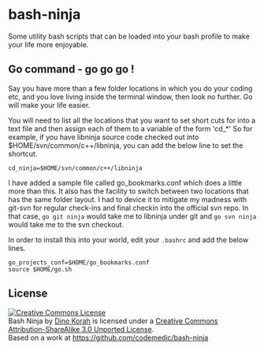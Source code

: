 # bash-ninja

Some utility bash scripts that can be loaded into your bash profile to make your life more enjoyable.


## Go command - go go go !

Say you have more than a few folder locations in which you do your coding etc, and you love living inside the terminal window, then look no further. Go will make your life easier.

You will need to list all the locations that you want to set short cuts for into a text file and then assign each of them to a variable of the form 'cd_*'
So for example, if you have libninja source code checked out into $HOME/svn/common/c++/libninja, you can add the below line to set the shortcut.

    cd_ninja=$HOME/svn/common/c++/libninja

I have added a sample file called go_bookmarks.conf which does a little more than this. It also has the facility to switch between two locations that has the same folder layout. I had to device it to mitigate my madness with git-svn for regular check-ins and final checkin into the official svn repo.
In that case, `go git ninja` would take me to libninja under git and `go svn ninja` would take me to the svn checkout.

In order to install this into your world, edit your `.bashrc` and add the below lines.

    go_projects_conf=$HOME/go_bookmarks.conf
    source $HOME/go.sh

## License

<a rel="license" href="http://creativecommons.org/licenses/by-sa/3.0/deed.en_US"><img alt="Creative Commons License" style="border-width:0" src="http://i.creativecommons.org/l/by-sa/3.0/88x31.png" /></a><br /><span xmlns:dct="http://purl.org/dc/terms/" property="dct:title">Bash Ninja</span> by <a xmlns:cc="http://creativecommons.org/ns#" href="https://github.com/codemedic/bash-ninja" property="cc:attributionName" rel="cc:attributionURL">Dino Korah</a> is licensed under a <a rel="license" href="http://creativecommons.org/licenses/by-sa/3.0/deed.en_US">Creative Commons Attribution-ShareAlike 3.0 Unported License</a>.<br />Based on a work at <a xmlns:dct="http://purl.org/dc/terms/" href="https://github.com/codemedic/bash-ninja" rel="dct:source">https://github.com/codemedic/bash-ninja</a>
